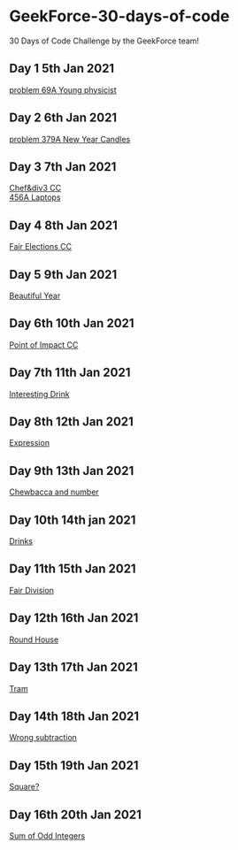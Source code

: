 # GeekForce-30-days-of-code
30 Days of Code Challenge by the GeekForce team!

## Day 1 5th Jan 2021
[problem 69A Young physicist](https://codeforces.com/problemset/problem/69/A)
## Day 2 6th Jan 2021
[problem 379A New Year Candles](https://codeforces.com/problemset/problem/379/A)
## Day 3 7th Jan 2021
[Chef&div3 CC](https://www.codechef.com/JAN21C/problems/DIVTHREE)<br>
[456A Laptops](https://codeforces.com/contest/456/problem/A)
## Day 4 8th Jan 2021
[Fair Elections CC](https://www.codechef.com/JAN21C/problems/FAIRELCT)
## Day 5 9th Jan 2021
[Beautiful Year](https://codeforces.com/problemset/problem/271/A)
## Day 6th 10th Jan 2021
[Point of Impact CC](https://www.codechef.com/JAN21C/submit/BILLRD)
## Day 7th 11th Jan 2021
[Interesting Drink](https://codeforces.com/problemset/problem/706/B)
## Day 8th 12th Jan 2021
[Expression](https://codeforces.com/problemset/problem/479/A)
## Day 9th 13th Jan 2021
[Chewbacca and number](https://codeforces.com/contest/514/problem/A)
## Day 10th 14th jan 2021
[Drinks](https://codeforces.com/contest/200/problem/B)
## Day 11th 15th Jan 2021
[Fair Division](https://codeforces.com/problemset/problem/1472/B)
## Day 12th 16th Jan 2021
[Round House](https://codeforces.com/problemset/problem/659/A)
## Day 13th 17th Jan 2021
[Tram](https://codeforces.com/contest/116/problem/A)
## Day 14th 18th Jan 2021
[Wrong subtraction](https://codeforces.com/problemset/problem/977/A)
## Day 15th 19th Jan 2021
[Square?](https://codeforces.com/problemset/problem/1351/B)
## Day 16th 20th Jan 2021
[Sum of Odd Integers](https://codeforces.com/problemset/problem/1327/A)

